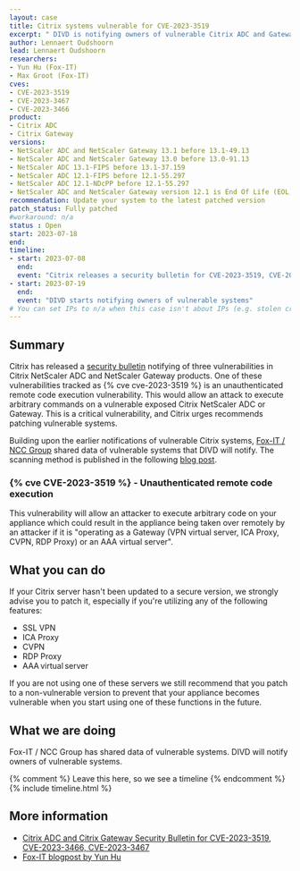 ```yaml
---
layout: case
title: Citrix systems vulnerable for CVE-2023-3519
excerpt: " DIVD is notifying owners of vulnerable Citrix ADC and Gateway systems, based on scanning data obtained from Fox-IT."
author: Lennaert Oudshoorn
lead: Lennaert Oudshoorn
researchers:
- Yun Hu (Fox-IT)
- Max Groot (Fox-IT)
cves:
- CVE-2023-3519
- CVE-2023-3467
- CVE-2023-3466	
product: 
- Citrix ADC
- Citrix Gateway
versions: 
- NetScaler ADC and NetScaler Gateway 13.1 before 13.1-49.13 
- NetScaler ADC and NetScaler Gateway 13.0 before 13.0-91.13 
- NetScaler ADC 13.1-FIPS before 13.1-37.159
- NetScaler ADC 12.1-FIPS before 12.1-55.297
- NetScaler ADC 12.1-NDcPP before 12.1-55.297
- NetScaler ADC and NetScaler Gateway version 12.1 is End Of Life (EOL) and is vulnerable.
recommendation: Update your system to the latest patched version
patch_status: Fully patched
#workaround: n/a
status : Open
start: 2023-07-18
end: 
timeline:
- start: 2023-07-08
  end:
  event: "Citrix releases a security bulletin for CVE-2023-3519, CVE-2023-3467 and CVE-2023-3466"
- start: 2023-07-19
  end:
  event: "DIVD starts notifying owners of vulnerable systems"  
# You can set IPs to n/a when this case isn't about IPs (e.g. stolen credentials)
---
```

## Summary

Citrix has released a [security bulletin](https://support.citrix.com/article/CTX561482/citrix-adc-and-citrix-gateway-security-bulletin-for-cve20233519-cve20233466-cve20233467) notifying of three vulnerabilities in Citrix NetScaler ADC and NetScaler Gateway products. One of these vulnerabilities tracked as {% cve cve-2023-3519 %} is an unauthenticated remote code execution vulnerability. This would allow an attack to execute arbitrary commands on a vulnerable exposed Citrix NetScaler ADC or Gateway. This is a critical vulnerability, and Citrix urges recommends patching vulnerable systems.

Building upon the earlier notifications of vulnerable Citrix systems, [Fox-IT / NCC Group](https://fox-it.com/) shared data of vulnerable systems that DIVD will notify. The scanning method is published in the following [blog post](https://blog.fox-it.com/2022/12/28/cve-2022-27510-cve-2022-27518-measuring-citrix-adc-gateway-version-adoption-on-the-internet/).


### {% cve CVE-2023-3519 %} - Unauthenticated remote code execution

This vulnerability will allow an attacker to execute arbitrary code on your appliance  which could result in the appliance being taken over remotely by an attacker if it is "operating as a Gateway (VPN virtual server, ICA Proxy, CVPN, RDP Proxy) or an AAA virtual server".


## What you can do

If your Citrix server hasn't been updated to a secure version, we strongly advise you to patch it, especially if you're utilizing any of the following features:
* SSL VPN
* ICA Proxy
* CVPN
* RDP Proxy
* AAA virtual server

If you are not using one of these servers we still recommend that you patch to a non-vulnerable version to prevent that your appliance becomes vulnerable when you start using one of these functions in the future.


## What we are doing

Fox-IT / NCC Group has shared data of vulnerable systems. DIVD will notify owners of vulnerable systems.


{% comment %}  Leave this here, so we see a timeline {% endcomment %}
{% include timeline.html %}


## More information
* [Citrix ADC and Citrix Gateway Security Bulletin for CVE-2023-3519, CVE-2023-3466, CVE-2023-3467](https://support.citrix.com/article/CTX561482/citrix-adc-and-citrix-gateway-security-bulletin-for-cve20233519-cve20233466-cve20233467)
* [Fox-IT blogpost by Yun Hu](https://blog.fox-it.com/2022/12/28/cve-2022-27510-cve-2022-27518-measuring-citrix-adc-gateway-version-adoption-on-the-internet/)

